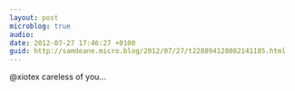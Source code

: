 ```yaml
---
layout: post
microblog: true
audio: 
date: 2012-07-27 17:46:27 +0100
guid: http://samdeane.micro.blog/2012/07/27/t228894128082141185.html
---
```

@xiotex careless of you...
